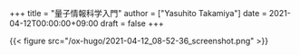+++
title = "量子情報科学入門"
author = ["Yasuhito Takamiya"]
date = 2021-04-12T00:00:00+09:00
draft = false
+++

{{< figure src="/ox-hugo/2021-04-12_08-52-36_screenshot.png" >}}
